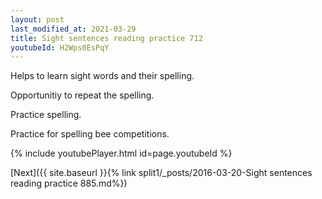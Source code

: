 ```yaml
---
layout: post
last_modified_at: 2021-03-29
title: Sight sentences reading practice 712
youtubeId: H2Wps0EsPqY
---
```

 
 
Helps to learn sight words and their spelling.

Opportunitiy to repeat the spelling. 

Practice spelling. 
 
Practice for spelling bee competitions. 
 
{% include youtubePlayer.html id=page.youtubeId %}
 
 

[Next]({{ site.baseurl }}{% link  split1/_posts/2016-03-20-Sight sentences reading practice 885.md%})
 
